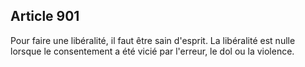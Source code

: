 Article 901
----
Pour faire une libéralité, il faut être sain d'esprit. La libéralité est nulle
lorsque le consentement a été vicié par l'erreur, le dol ou la violence.
